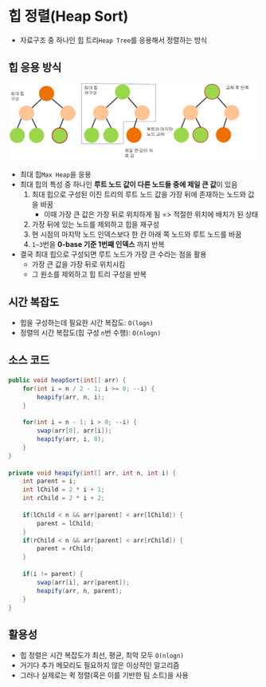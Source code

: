 # 힙 정렬(Heap Sort)
- 자료구조 중 하나인 힙 트리`Heap Tree`를 응용해서 정렬하는 방식

## 힙 응용 방식
![img.png](img.png)
- 최대 힙`Max Heap`을 응용
- 최대 힙의 특성 중 하나인 **루트 노드 값이 다른 노드들 중에 제일 큰 값**이 있음
  1. 최대 힙으로 구성된 이진 트리의 루트 노드 값을 가장 뒤에 존재하는 노드와 값을 바꿈
     - 이때 가장 큰 값은 가장 뒤로 위치하게 됨 => 적절한 위치에 배치가 된 상태
  2. 가장 뒤에 있는 노드를 제외하고 힙을 재구성
  3. 현 시점의 마지막 노드 인덱스보다 한 칸 아래 쪽 노드와 루트 노드를 바꿈
  4. `1~3`번을 **0-base 기준 1번째 인덱스** 까지 반복
- 결국 최대 힙으로 구성되면 루트 노드가 가장 큰 수라는 점을 활용
  - 가장 큰 값을 가장 뒤로 위치시킴
  - 그 원소를 제외하고 힙 트리 구성을 반복

## 시간 복잡도
- 힙을 구성하는데 필요한 시간 복잡도: `O(logn)`
- 정렬의 시간 복잡도(힙 구성 `n`번 수행): `O(nlogn)`

## 소스 코드
```java
public void heapSort(int[] arr) {
    for(int i = n / 2 - 1; i >= 0; --i) {
        heapify(arr, n, i);    
    }    
    
    for(int i = n - 1; i > 0; --i) {
        swap(arr[0], arr[i]);
        heapify(arr, i, 0);
    }
}

private void heapify(int[] arr, int n, int i) {
    int parent = i;
    int lChild = 2 * i + 1;
    int rChild = 2 * i + 2;

    if(lChild < n && arr[parent] < arr[lChild]) {
        parent = lChild;
    }
    if(rChild < n && arr[parent] < arr[rChild]) {
        parent = rChild;
    }
    
    if(i != parent) {
        swap(arr[i], arr[parent]);
        heapify(arr, n, parent);
    }
}
```

## 활용성
- 힙 정렬은 시간 복잡도가 최선, 평균, 최악 모두 `O(nlogn)`
- 거기다 추가 메모리도 필요하지 않은 이상적인 알고리즘
- 그러나 실제로는 퀵 정렬(혹은 이를 기반한 팀 소트)을 사용
